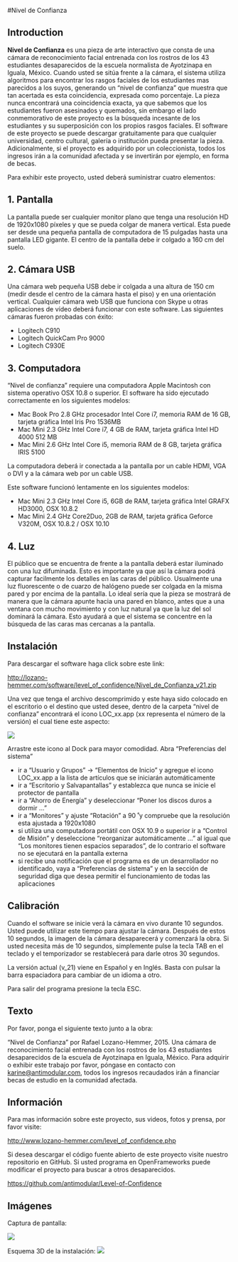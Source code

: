 #Nivel de Confianza


## Introduction
**Nivel de Confianza** es una pieza de arte interactivo que consta de una cámara de reconocimiento facial entrenada con los rostros de los 43 estudiantes desaparecidos de la escuela normalista de Ayotzinapa en Iguala, México. Cuando usted se sitúa frente a la cámara, el sistema utiliza algoritmos para encontrar los rasgos faciales de los estudiantes mas parecidos a los suyos, generando un “nivel de confianza” que muestra que tan acertada es esta coincidencia, expresada como porcentaje. La pieza nunca encontrará una coincidencia exacta, ya que sabemos que los estudiantes fueron asesinados y quemados, sin embargo el lado conmemorativo de este proyecto es la búsqueda incesante de los estudiantes y su superposición con los propios rasgos faciales. El software de este proyecto se puede descargar gratuitamente para que cualquier universidad, centro cultural, galería o institución pueda presentar la pieza. Adicionalmente, si el proyecto es adquirido por un coleccionista, todos los ingresos irán a la comunidad afectada y se invertirán por ejemplo, en forma de becas.

Para exhibir este proyecto, usted deberá suministrar cuatro elementos:


## 1. Pantalla
La pantalla puede ser cualquier monitor plano que tenga una resolución HD de 1920x1080 píxeles y que se pueda colgar de manera vertical. Esta puede ser desde una pequeña pantalla de computadora de 15 pulgadas hasta una pantalla LED gigante. El centro de la pantalla debe ir colgado a 160 cm del suelo.

## 2. Cámara USB
Una cámara web pequeña USB debe ir colgada a una altura de 150 cm (medir desde el centro de la cámara hasta el piso) y en una orientación vertical. Cualquier cámara web USB que funciona con Skype u otras aplicaciones de vídeo deberá funcionar con este software. Las siguientes cámaras fueron probadas con éxito:
- Logitech C910
- Logitech QuickCam Pro 9000
- Logitech C930E

## 3. Computadora
“Nivel de confianza” requiere una computadora Apple Macintosh con sistema operativo OSX 10.8 o superior. El software ha sido ejecutado correctamente en los siguientes modelos:
- Mac Book Pro 2.8 GHz procesador Intel Core i7, memoria RAM de 16 GB, tarjeta gráfica Intel Iris Pro 1536MB
- Mac Mini 2.3 GHz Intel Core i7, 4 GB de RAM, tarjeta gráfica Intel HD 4000 512 MB
- Mac Mini 2.6 GHz Intel Core i5, memoria RAM de 8 GB, tarjeta gráfica IRIS 5100

La computadora deberá ir conectada a la pantalla por un cable HDMI, VGA o DVI y a la cámara web por un cable USB.

Este software funcionó lentamente en los siguientes modelos:
- Mac Mini 2.3 GHz Intel Core i5, 6GB de RAM, tarjeta gráfica Intel GRAFX HD3000, OSX 10.8.2
- Mac Mini 2.4 GHz Core2Duo, 2GB de RAM, tarjeta gráfica Geforce V320M, OSX 10.8.2 / OSX 10.10

## 4. Luz
El público que se encuentra de frente a la pantalla deberá estar iluminado con una luz difuminada. Esto es importante ya que así la cámara podrá capturar facilmente los detalles en las caras del público. Usualmente una luz fluorescente o de cuarzo de halógeno puede ser colgada en la misma pared y por encima de la pantalla. Lo ideal sería que la pieza se mostrará de manera que la cámara apunte hacia una pared en blanco, antes que a una ventana con mucho movimiento y con luz natural ya que la luz del sol dominará la cámara. Esto ayudará a que el sistema se concentre en la búsqueda de las caras mas cercanas a la pantalla.

## Instalación
Para descargar el software haga click sobre este link: 

<http://lozano-hemmer.com/software/level_of_confidence/Nivel_de_Confianza_v21.zip>

Una vez que tenga el archivo descomprimido y este haya sido colocado en el escritorio o el destino que usted desee, dentro de la carpeta “nivel de confianza” encontrará el icono LOC_xx.app (xx representa el número de la versión) el cual tiene este aspecto:

![](https://github.com/antimodular/Level-of-Confidence/blob/master/images/icon_small.png)

Arrastre este icono al Dock para mayor comodidad. Abra “Preferencias del sistema”
- ir a “Usuario y Grupos” -> “Elementos de Inicio” y agregue el icono LOC_xx.app a la
lista de artículos que se iniciarán automáticamente
- ir a “Escritorio y Salvapantallas” y establezca que nunca se inicie el protector de pantalla
- ir a “Ahorro de Energía” y deseleccionar “Poner los discos duros a dormir ...”
- ir a “Monitores” y ajuste “Rotación” a 90 ̊ y compruebe que la resolución esta ajustada a 1920x1080
- si utiliza una computadora portátil con OSX 10.9 o superior ir a “Control de Misión” y deseleccione “reorganizar automáticamente ...” al igual que “Los monitores tienen espacios separados”, de lo contrario el software no se ejecutará en la pantalla externa
- si recibe una notificación que el programa es de un desarrollador no identificado, vaya a “Preferencias de sistema” y en la sección de seguridad diga que desea permitir el funcionamiento de todas las aplicaciones

## Calibración
Cuando el software se inicie verá la cámara en vivo durante 10 segundos. Usted puede utilizar este tiempo para ajustar la cámara. Después de estos 10 segundos, la imagen de la cámara desaparecerá y comenzará la obra. Si usted necesita más de 10 segundos, simplemente pulse la tecla TAB en el teclado y el temporizador se restablecerá para darle otros 30 segundos.

La versión actual (v_21) viene en Español y en Inglés. Basta con pulsar la barra espaciadora para cambiar de un idioma a otro.

Para salir del programa presione la tecla ESC.

## Texto
Por favor, ponga el siguiente texto junto a la obra:

“Nivel de Confianza” por Rafael Lozano-Hemmer, 2015. Una cámara de reconocimiento facial entrenada con los rostros de los 43 estudiantes desaparecidos de la escuela de Ayotzinapa en Iguala, México. Para adquirir o exhibir este trabajo por favor, póngase en contacto con <karine@antimodular.com>, todos los ingresos recaudados irán a financiar becas de estudio en la comunidad afectada.


## Información
Para mas información sobre este proyecto, sus videos, fotos y prensa, por favor visite:

<http://www.lozano-hemmer.com/level_of_confidence.php>

Si desea descargar el código fuente abierto de este proyecto visite nuestro repositorio en GitHub. Si usted programa en OpenFrameworks puede modificar el proyecto para buscar a otros desaparecidos.

<https://github.com/antimodular/Level-of-Confidence>

## Imágenes
Captura de pantalla:

![](https://raw.githubusercontent.com/antimodular/Level-of-Confidence/master/images/Screen_Shot.png)

Esquema 3D de la instalación:
![](https://raw.githubusercontent.com/antimodular/Level-of-Confidence/master/images/3d_model.png)